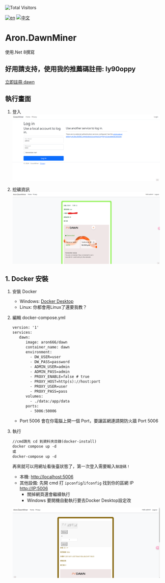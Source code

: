 ![Total Visitors](https://komarev.com/ghpvc/?username=aron-666dawnMiner&color=green)

[![en](https://img.shields.io/badge/lang-en-red.svg)](https://github.com/aron-666/Aron.DawnMiner/blob/master/Readme.en.md)
[![中文](https://img.shields.io/badge/lang-中文-blue.svg)](https://github.com/aron-666/Aron.DawnMiner)

# Aron.DawnMiner 
使用.Net 8撰寫


## 好用請支持，使用我的推薦碼註冊: ly90oppy
[立即註冊 dawn](https://chromewebstore.google.com/detail/dawn-validator-chrome-ext/fpdkjdnhkakefebpekbdhillbhonfjjp)


## 執行畫面
1. 登入
![image](https://github.com/aron-666/Aron.DawnMiner/blob/main/%E6%88%AA%E5%9C%96/%E5%BE%8C%E8%87%BA%E7%99%BB%E5%85%A5%E7%95%AB%E9%9D%A2.png?raw=true)

2. 挖礦資訊
![image](https://github.com/aron-666/Aron.DawnMiner/blob/main/%E6%88%AA%E5%9C%96/%E6%8C%96%E7%A4%A6%E7%95%AB%E9%9D%A2.png?raw=true)

## 1. Docker 安裝
1. 安裝 Docker
   - Windows: [Docker Desktop](https://www.docker.com/products/docker-desktop/)
   - Linux: 你都會用Linux了還要我教？


2. 編輯 docker-compose.yml 
   ```
   version: '1'
   services:
      dawn:
         image: aron666/dawn
         container_name: dawn
         environment:
           - DW_USER=user
           - DW_PASS=password
           - ADMIN_USER=admin
           - ADMIN_PASS=admin
           - PROXY_ENABLE=false # true
           - PROXY_HOST=http(s)://host:port
           - PROXY_USER=user
           - PROXY_PASS=pass
         volumes:
           - ./data:/app/data
         ports:
           - 5006:50006
   ```

   - Port 5006 會在你電腦上開一個 Port，要讓區網連請開防火牆 Port 5006
   

3. 執行
   ```
   //cmd請先 cd 到資料夾目錄(docker-install)
   docker compose up -d
   或
   docker-compose up -d
   ```
   再來就可以用網址看後臺狀態了，第一次登入需要輸入```驗證碼！```

   - 本機: [http://localhost:5006](http://localhost:5006)
   - 其他設備: 先開 cmd 打 `ipconfig`/`ifconfig` 找到你的區網 IP [http://IP:5006](http://IP:5006)
     - 關掉網頁還會繼續執行
     - Windows 要開機自動執行要去Docker Desktop設定改

   ![image](https://github.com/aron-666/Aron.DawnMiner/blob/main/%E6%88%AA%E5%9C%96/%E9%A9%97%E8%AD%89%E7%A2%BC.png?raw=true)

